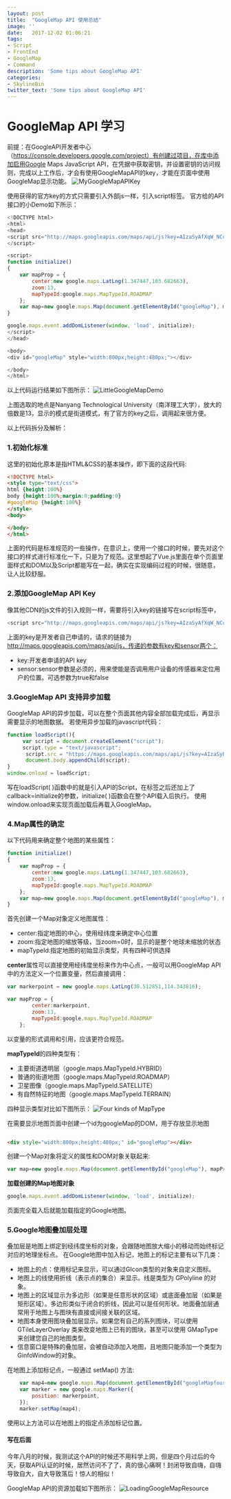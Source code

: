 ```yaml
---
layout: post
title:  "GoogleMap API 使用总结"
image: ''
date:   2017-12-02 01:06:21
tags:
- Script
- FrontEnd
- GoogleMap
- Command
description: 'Some tips about GoogleMap API'
categories:
- SkylineBin
twitter_text: 'Some tips about GoogleMap API'
---
```


# GoogleMap API 学习

前提：在GoogleAPI开发者中心（https://console.developers.google.com/project）有创建过项目，在库中添加启用Google Maps JavaScript API，在凭据中获取密钥，并设置密钥的访问规则，完成以上工作后，才会有使用GoogleMapAPI的key，才能在页面中使用GoogleMap显示功能。
![MyGoogleMapAPIKey](https://store.skylinebin.com/image/blog/GoogleMapGoogleMapKey.png)


使用获得的官方key的方式只需要引入外部js一样，引入script标签。
官方给的API接口的小Demo如下所示：
```javascript
<!DOCTYPE html>
<html>
<head>
<script src="http://maps.googleapis.com/maps/api/js?key=AIzaSyAfXqW_NCcDT4xXIuM5osLZP0mO6BaWECc&sensor=false">
</script>

<script>
function initialize()
{
    var mapProp = {
        center:new google.maps.LatLng(1.347447,103.682663),
        zoom:13,
        mapTypeId:google.maps.MapTypeId.ROADMAP
    };
    var map=new google.maps.Map(document.getElementById("googleMap"), mapProp);
}

google.maps.event.addDomListener(window, 'load', initialize);
</script>
</head>

<body>
<div id="googleMap" style="width:800px;height:480px;"></div>

</body>
</html>


```
以上代码运行结果如下图所示：
![LittleGoogleMapDemo](https://store.skylinebin.com/image/blog/GoogleMapNYTU.png)

上图选取的地点是Nanyang Technological University（南洋理工大学），放大的倍数是13，显示的模式是街道模式，有了官方的key之后，调用起来很方便。

以上代码拆分及解析：
### 1.初始化标准
这里的初始化原本是指HTML&CSS的基本操作，即下面的这段代码:
```html
<!DOCTYPE html>
<style type="text/css">
html {height:100%}
body {height:100%;margin:0;padding:0}
#googleMap {height:100%}
</style>
<body>

</body>
</html>
```
上面的代码是标准规范的一些操作，在意识上，使用一个接口的时候，要先对这个接口的样式进行标准化一下，只是为了规范。这里想起了Vue.js里面在单个页面里面样式和DOM以及Script都能写在一起，确实在实现编码过程的时候，很随意，让人比较舒服。

### 2.添加GoogleMap API Key
像其他CDN的js文件的引入规则一样，需要将引入key的链接写在script标签中，
```javascript
<script src="http://maps.googleapis.com/maps/api/js?key=AIzaSyAfXqW_NCcDT4xXIuM5osLZP0mO6BaWECc&sensor=false"></script>
```
上面的key是开发者自己申请的，请求的链接为 http://maps.googleapis.com/maps/api/js，传递的参数有key和sensor两个：

* key:开发者申请的API key
* sensor:sensor参数是必须的，用来使能是否调用用户设备的传感器来定位用户的位置。可选参数为true和false

### 3.GoogleMap API 支持异步加载
GoogleMap API的异步加载，可以在整个页面其他内容全部加载完成后，再显示需要显示的地图数据。
若使用异步加载的javascript代码：
```javascript
function loadScript(){
     var script = document.createElement("script");
     script.type = "text/javascript";
      script.src = "https://maps.googleapis.com/maps/api/js?key=AIzaSyBzE9xAESye6Kde-3hT-6B90nfwUkcS8Yw&sensor=false&callback=initialize";
      document.body.appendChild(script);
}
window.onload = loadScript;

```
写在loadScript( )函数中的就是引入API的Script，在标签之后还加上了callback=initialize的参数，initialize( )函数会在整个API载入后执行。
使用window.onload来实现页面加载后再载入GoogleMap。

### 4.Map属性的确定
以下代码用来确定整个地图的某些属性：
```javascript
function initialize()
{
    var mapProp = {
        center:new google.maps.LatLng(1.347447,103.682663),
        zoom:13,
        mapTypeId:google.maps.MapTypeId.ROADMAP
    };
    var map=new google.maps.Map(document.getElementById("googleMap"), mapProp);
}

```
首先创建一个Map对象定义地图属性：
- center:指定地图的中心，使用经纬度来确定中心位置
- zoom:指定地图的缩放等级，当zoom=0时，显示的是整个地球未缩放的状态
- mapTypeId:指定地图的初始显示类型，共有四种可供选择

<strong>center</strong>属性可以直接使用经纬度坐标来作为中心点，一般可以用GoogleMap API中的方法定义一个位置变量，然后直接调用：
```javascript
var markerpoint = new google.maps.LatLng(30.512851,114.343816);

var mapProp = {
        center:markerpoint,
        zoom:13,
        mapTypeId:google.maps.MapTypeId.ROADMAP
    };

```
 以变量的形式调用和引用，应该更符合规范。

<strong>mapTypeId</strong>的四种类型有：

* 主要街道透明层（google.maps.MapTypeId.HYBRID）
* 普通的街道地图（google.maps.MapTypeId.ROADMAP）
* 卫星图像（google.maps.MapTypeId.SATELLITE）
* 有自然特征的地图（google.maps.MapTypeId.TERRAIN）

四种显示类型对比如下图所示：
![Four kinds of MapType](https://store.skylinebin.com/image/blog/GoogleMapNanYang.png)

在需要显示地图页面中创建一个id为googleMap的DOM，用于存放显示地图
```html

<div style="width:800px;height:480px;" id="googleMap"></div>


```
创建一个Map对象将定义的属性和DOM对象关联起来:
```javascript
var map=new google.maps.Map(document.getElementById("googleMap"), mapProp);
```
<strong>加载创建的Map地图对象</strong>
```javascript
google.maps.event.addDomListener(window, 'load', initialize);
```
页面完全载入后就能加载指定的Google地图。

### 5.Google地图叠加层处理
叠加层是地图上绑定到经纬度坐标的对象，会跟随地图放大缩小的移动而始终标记对应的地理坐标点。
在Google地图中加入标记，地图上的标记主要有以下几类：

* 地图上的点：使用标记来显示，可以通过GIcon类型的对象来自定义图标。
* 地图上的线使用折线（表示点的集合）来显示。线是类型为 GPolyline 的对象。
* 地图上的区域显示为多边形（如果是任意形状的区域）或底面叠加层（如果是矩形区域）。多边形类似于闭合的折线，因此可以是任何形状。地面叠加层通常用于地图上与图块有直接或间接关联的区域。
* 地图本身使用图块叠加层显示。如果您有自己的系列图块，可以使用 GTileLayerOverlay 类来改变地图上已有的图块，甚至可以使用 GMapType 来创建您自己的地图类型。
* 信息窗口是特殊的叠加层，会被自动添加入地图，且地图只能添加一个类型为GinfoWindow的对象。

在地图上添加标记点，一般通过 setMap() 方法:
```javascript
    var map4=new google.maps.Map(document.getElementById("googleMapfour"), mapPropfour);
    var marker = new google.maps.Marker({
	    position: markerpoint,
    });
    marker.setMap(map4);
```
使用以上方法可以在地图上的指定点添加标记位置。



#### 写在后面
今年八月的时候，我测试这个API的时候还不用科学上网，但是四个月过后的今天，获取API认证的时候，居然访问不了了，真的很心痛啊！封闭导致自嗨，自嗨导致自大，自大导致落后！惊人的相似！

GoogleMap API的资源加载如下图所示：
![LoadingGoogleMapResource](https://store.skylinebin.com/image/blog/GoogleMaptestNetwork.png)
